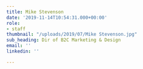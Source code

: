 ```yaml
---
title: Mike Stevenson
date: '2019-11-14T10:54:31.000+00:00'
role:
- staff
thumbnail: "/uploads/2019/07/Mike Stevenson.jpg"
sub_heading: Dir of B2C Marketing & Design
email: ''
linkedin: ''

---
```


